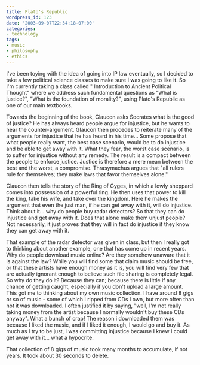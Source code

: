 ```yaml
---
title: Plato's Republic
wordpress_id: 123
date: '2003-09-07T22:34:18-07:00'
categories:
- technology
tags:
- music
- philosophy
- ethics
---
```

I've been toying with the idea of going into IP law eventually, so I decided to take a few political science classes to
make sure I was going to like it. So I'm currently taking a class called " Introduction to Ancient Political Thought"
where we address such fundamental questions as "What is justice?", "What is the foundation of morality?", using Plato's
Republic as one of our main textbooks.

Towards the beginning of the book, Glaucon asks Socrates what is the good of justice? He has always heard people argue
for injustice, but he wants to hear the counter-argument. Glaucon then procedes to reiterate many of the arguments for
injustice that he has heard in his time... Some propose that what people really want, the best case scenario, would be
to do injustice and be able to get away with it. What they fear, the worst case scenario, is to suffer for injustice
without any remedy. The result is a compact between the people to enforce justice. Justice is therefore a mere mean
between the best and the worst, a compromise. Thrasymachus argues that "all rulers rule for themselves; they make laws
that favor themselves alone."

Glaucon then tells the story of the Ring of Gyges, in which a lowly sheppard comes into possession of a powerful ring.
He then uses that power to kill the king, take his wife, and take over the kingdom. Here he makes the argument that even
the just man, if he can get away with it, will do injustice.  Think about it... why do people buy radar detectors? So
that they can do injustice and get away with it. Does that alone make them unjust people? Not necessarily, it just
proves that they will in fact do injustice if they know they can get away with it.

That example of the radar detector was given in class, but then I really got to thinking about another example, one that
has come up in recent years.  Why do people download music online? Are they somehow unaware that it is against the law?
While you will find some that claim music should be free, or that these artists have enough money as it is, you will
find very few that are actually ignorant enough to believe such file sharing is completely legal. So why do they do it?
Because they can; because there is little if any chance of getting caught, especially if you don't upload a large
amount. This got me to thinking about my own music collection. I have around 8 gigs or so of music - some of which I
ripped from CDs I own, but more often than not it was downloaded. I often justified it by saying, "well, I'm not really
taking money from the artist because I normally wouldn't buy these CDs anyway". What a bunch of crap!  The reason i
downloaded them was because I liked the music, and if I liked it enough, I would go and buy it. As much as I try to be
just, I was committing injustice because I knew I could get away with it... what a hypocrite.

That collection of 8 gigs of music took many months to accumulate, if not years. It took about 30 seconds to delete.
